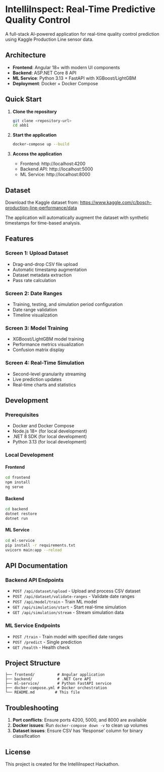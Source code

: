 # IntelliInspect: Real-Time Predictive Quality Control

A full-stack AI-powered application for real-time quality control prediction using Kaggle Production Line sensor data.


## Architecture

- **Frontend**: Angular 18+ with modern UI components
- **Backend**: ASP.NET Core 8 API
- **ML Service**: Python 3.13 + FastAPI with XGBoost/LightGBM
- **Deployment**: Docker + Docker Compose

## Quick Start

1. **Clone the repository**
   ```bash
   git clone <repository-url>
   cd abb1
   ```

2. **Start the application**
   ```bash
   docker-compose up --build
   ```

3. **Access the application**
   - Frontend: http://localhost:4200
   - Backend API: http://localhost:5000
   - ML Service: http://localhost:8000

## Dataset

Download the Kaggle dataset from: https://www.kaggle.com/c/bosch-production-line-performance/data

The application will automatically augment the dataset with synthetic timestamps for time-based analysis.

## Features

### Screen 1: Upload Dataset
- Drag-and-drop CSV file upload
- Automatic timestamp augmentation
- Dataset metadata extraction
- Pass rate calculation

### Screen 2: Date Ranges
- Training, testing, and simulation period configuration
- Date range validation
- Timeline visualization

### Screen 3: Model Training
- XGBoost/LightGBM model training
- Performance metrics visualization
- Confusion matrix display

### Screen 4: Real-Time Simulation
- Second-level granularity streaming
- Live prediction updates
- Real-time charts and statistics

## Development

### Prerequisites
- Docker and Docker Compose
- Node.js 18+ (for local development)
- .NET 8 SDK (for local development)
- Python 3.13 (for local development)

### Local Development

#### Frontend
```bash
cd frontend
npm install
ng serve
```

#### Backend
```bash
cd backend
dotnet restore
dotnet run
```

#### ML Service
```bash
cd ml-service
pip install -r requirements.txt
uvicorn main:app --reload
```

## API Documentation

### Backend API Endpoints

- `POST /api/dataset/upload` - Upload and process CSV dataset
- `POST /api/dataset/validate-ranges` - Validate date ranges
- `POST /api/model/train` - Train ML model
- `GET /api/simulation/start` - Start real-time simulation
- `GET /api/simulation/stream` - Stream simulation data

### ML Service Endpoints

- `POST /train` - Train model with specified date ranges
- `POST /predict` - Single prediction
- `GET /health` - Health check

## Project Structure

```
├── frontend/          # Angular application
├── backend/           # .NET Core API
├── ml-service/        # Python FastAPI service
├── docker-compose.yml # Docker orchestration
└── README.md         # This file
```

## Troubleshooting

1. **Port conflicts**: Ensure ports 4200, 5000, and 8000 are available
2. **Docker issues**: Run `docker-compose down -v` to clean up volumes
3. **Dataset issues**: Ensure CSV has 'Response' column for binary classification

## License

This project is created for the IntelliInspect Hackathon.

